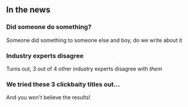 <h2>In the news</h2>

<h3>Did someone do something?</h3>
<p>Someone did something to someone else and boy, do we write about it</p>

<h3>Industry experts disagree</h3>
<p>Turns out, 3 out of 4 other industry experts disagree with <em>them</em></p>


<h3>We tried these 3 clickbaity titles out...</h3>
<p>And you won't believe the results!</h3>
